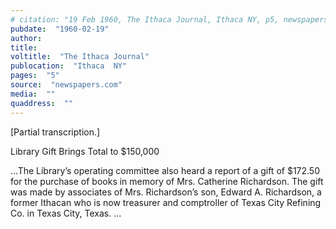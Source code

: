 ```yaml
---
# citation: "19 Feb 1960, The Ithaca Journal, Ithaca NY, p5, newspapers.com."
pubdate:  "1960-02-19"
author: 
title: 
voltitle:  "The Ithaca Journal"
publocation:  "Ithaca  NY"
pages:  "5"
source:  "newspapers.com"
media:  ""
quaddress:  ""
---
```

[Partial transcription.]

Library Gift Brings Total to $150,000

…The Library’s operating committee also heard a report of a gift of $172.50 for the purchase of books in memory of Mrs. Catherine Richardson. The gift was made by associates of Mrs. Richardson’s son, Edward A. Richardson, a former Ithacan who is now treasurer and comptroller of Texas City Refining Co. in Texas City, Texas. …


